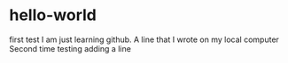 # hello-world
first test
I am just learning github.
A line that I wrote on my local computer
Second time testing
adding a line
